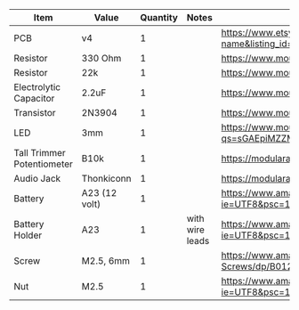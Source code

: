 Item	| Value	| Quantity	| Notes	| Link
------------ | ------------- | ------------ | ------------- | ------------
PCB |	v4	| 1 |	|	https://www.etsy.com/shop/ncmodularcollective?ref=simple-shop-header-name&listing_id=573177832
Resistor |	330 Ohm	| 1	| |	https://www.mouser.com/ProductDetail/603-CFR-25JT-52-330R
Resistor |	22k	| 1	|	| https://www.mouser.com/ProductDetail/603-CFR-25JT-52-22K
Electrolytic Capacitor |	2.2uF |	1	| |	https://www.mouser.com/ProductDetail/667-ECA-1HM2R2I
Transistor |	2N3904 |	1	|	| https://www.mouser.com/ProductDetail/610-2N3904
LED |	3mm |	1	|	| https://www.mouser.com/ProductDetail/Broadcom-Avago/HLMP-1301?qs=sGAEpiMZZMtmwHDZQCdlqZihZ%252BOq2w4HpiXALwC2vXY%3D
Tall Trimmer Potentiometer |	B10k |	1	| |	https://modularaddict.com/parts/potentiometers-1/9mm-tall-trimmer-potentiometers
Audio Jack |	Thonkiconn |	1	|	| https://modularaddict.com/pj301m12-jacks
Battery |	A23 (12 volt) |	1	|	| https://www.amazon.com/gp/product/B01LWY6JJP/ref=ppx_yo_dt_b_asin_title_o00_s00?ie=UTF8&psc=1
Battery Holder |	A23 |	1	| with wire leads |	https://www.amazon.com/gp/product/B01505LWDI/ref=ppx_yo_dt_b_asin_title_o01_s00?ie=UTF8&psc=1
Screw	| M2.5, 6mm	| 1	|	| https://www.amazon.com/Nylon-Phillips-Cross-Machine-Screws/dp/B012TAF8AK/ref=sr_1_14
Nut |	M2.5	| 1	|	| https://www.amazon.com/gp/product/B018TH1NEM/ref=ppx_yo_dt_b_asin_title_o00_s00?ie=UTF8&psc=1
